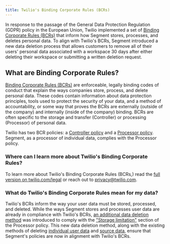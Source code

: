 ```yaml
---
title: Twilio's Binding Corporate Rules (BCRs)
---
```


In response to the passage of the General Data Protection Regulation (GDPR) policy in the European Union, Twilio implemented a set of [Binding Corporate Rules (BCRs)](https://www.twilio.com/legal/binding-corporate-rules) that inform how Segment stores, processes, and deletes personal data. To align with Twilio's BCRs, Segment introduced a new data deletion process that allows customers to remove all of their users' personal data associated with a workspace 30 days after either deleting their workspace or submitting a written deletion request. 

## What are Binding Corporate Rules?

[Binding Corporate Rules (BCRs)](https://ec.europa.eu/info/law/law-topic/data-protection/international-dimension-data-protection/binding-corporate-rules-bcr_en) are enforceable, legally binding codes of conduct that explain the ways companies store, process, and delete personal data. These codes contain information about data protection principles, tools used to protect the security of your data, and a method of accountability, or some way that proves the BCRs are externally (outside of the company) and internally (inside of the company) binding.  BCRs are often specific to the storage and transfer (Controller) or processing (Processor) of personal data. 

Twilio has two BCR policies: a [Controller policy](https://www.twilio.com/legal/bcr/controller) and a [Processor policy](https://www.twilio.com/legal/bcr/processor). Segment, as a processor of individual data, complies with the Processor policy.

### Where can I learn more about Twilio's Binding Corporate Rules?
 
To learn more about Twilio's Binding Corporate Rules (BCRs,) read the [full version on twilio.com/legal](https://www.twilio.com/legal/bcr) or reach out to [privacy@twilio.com](mailto:privacy@twilio.com).

### What do Twilio's Binding Corporate Rules mean for my data?

Twilio's BCRs inform the way your user data must be stored, processed, and deleted. While the ways Segment stores and processes user data are already in compliance with Twilio's BCRs, [an additional data deletion method](/docs/privacy/account-deletion/#delete-your-workspace-data) was introduced to comply with the ["Storage limitation"](https://www.twilio.com/legal/bcr/processor#part-ii-our-obligations) section of the Processor policy. This new data deletion method, along with the existing methods of deleting [individual user data](/docs/privacy/account-deletion/#delete-individual-user-data) and [source data](/docs/privacy/account-deletion/#delete-data-from-a-source), ensure that Segment's policies are now in alignment with Twilio's BCRs. 
